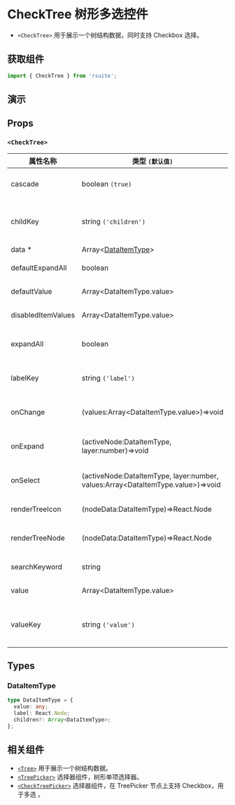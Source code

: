 # CheckTree 树形多选控件

- `<CheckTree>` 用于展示一个树结构数据，同时支持 Checkbox 选择。

## 获取组件

```js
import { CheckTree } from 'rsuite';
```

## 演示

<!--{demo}-->

## Props

### `<CheckTree>`

| 属性名称           | 类型 `(默认值)`                                                                       | 描述                            |
| ------------------ | ------------------------------------------------------------------------------------- | ------------------------------- |
| cascade            | boolean `(true)`                                                                      | checktree 是否级联选择          |
| childKey           | string `('children')`                                                                 | tree 数据结构 children 属性名称 |
| data \*            | Array&lt;[DataItemType](#DataItemType)&gt;                                            | tree 数据                       |
| defaultExpandAll   | boolean                                                                               | 默认展开所有节点                |
| defaultValue       | Array&lt;DataItemType.value&gt;                                                       | 默认选中的值                    |
| disabledItemValues | Array&lt;DataItemType.value&gt;                                                       | 禁用节点列表                    |
| expandAll          | boolean                                                                               | 展示/收起所有节点(受控)         |
| labelKey           | string `('label')`                                                                    | tree 数据结构 label 属性名称    |
| onChange           | (values:Array&lt;DataItemType.value&gt;)=>void                                        | 数据改变的回调函数              |
| onExpand           | (activeNode:DataItemType, layer:number)=>void                                         | 树节点展示时的回调              |
| onSelect           | (activeNode:DataItemType, layer:number, values:Array&lt;DataItemType.value&gt;)=>void | 选择树节点后的回调函数          |
| renderTreeIcon     | (nodeData:DataItemType)=>React.Node                                                   | 自定义渲染 图标                 |
| renderTreeNode     | (nodeData:DataItemType)=>React.Node                                                   | 自定义渲染 tree 节点            |
| searchKeyword      | string                                                                                | 搜索关键词(受控)                |
| value              | Array&lt;DataItemType.value&gt;                                                       | 当前选中的值                    |
| valueKey           | string `('value')`                                                                    | tree 数据结构 value 属性名称    |

## Types

### DataItemType

```ts
type DataItemType = {
  value: any;
  label: React.Node;
  children?: Array<DataItemType>;
};
```

## 相关组件

- [`<Tree>`](./tree) 用于展示一个树结构数据。
- [`<TreePicker>`](./tree-picker) 选择器组件，树形单项选择器。
- [`<CheckTreePicker>`](./check-tree-picker) 选择器组件，在 TreePicker 节点上支持 Checkbox，用于多选 。
